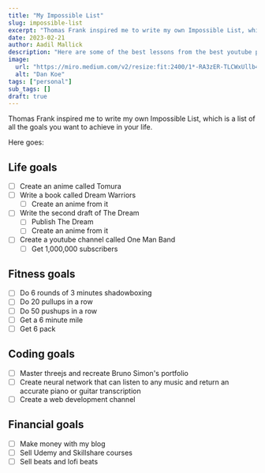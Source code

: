 ```yaml
---
title: "My Impossible List"
slug: impossible-list
excerpt: "Thomas Frank inspired me to write my own Impossible List, which is a list of all the goals you want to achieve in your life. This is my Impossible List."
date: 2023-02-21
author: Aadil Mallick
description: "Here are some of the best lessons from the best youtube productivity videos - summarized"
image:
  url: "https://miro.medium.com/v2/resize:fit:2400/1*-RA3zER-TLCWxUllb4H8LQ.jpeg"
  alt: "Dan Koe"
tags: ["personal"]
sub_tags: []
draft: true
---
```


Thomas Frank inspired me to write my own Impossible List, which is a list of all the goals you want to achieve in your life.

Here goes:

## Life goals

- [ ] Create an anime called Tomura
- [ ] Write a book called Dream Warriors
  - [ ] Create an anime from it
- [ ] Write the second draft of The Dream
  - [ ] Publish The Dream
  - [ ] Create an anime from it
- [ ] Create a youtube channel called One Man Band
  - [ ] Get 1,000,000 subscribers

## Fitness goals

- [ ] Do 6 rounds of 3 minutes shadowboxing
- [ ] Do 20 pullups in a row
- [ ] Do 50 pushups in a row
- [ ] Get a 6 minute mile
- [ ] Get 6 pack

## Coding goals

- [ ] Master threejs and recreate Bruno Simon's portfolio
- [ ] Create neural network that can listen to any music and return an accurate piano or guitar transcription
- [ ] Create a web development channel

## Financial goals

- [ ] Make money with my blog
- [ ] Sell Udemy and Skillshare courses
- [ ] Sell beats and lofi beats
